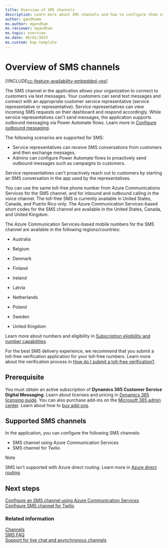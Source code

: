 ```yaml
---
title: Overview of SMS channels
description: Learn more about SMS channels and how to configure them so that service representatives can better assist their customers in Dynamics 365 Contact Center. 
author: gandhamm
ms.author: mgandham
ms.reviewer: mgandham
ms.topic: overview 
ms.date: 08/01/2025
ms.custom: bap-template 
---
```


# Overview of SMS channels

[!INCLUDE[cc-feature-availability-embedded-yes](../../includes/cc-feature-availability-embedded-yes.md)]

The SMS channel in the application allows your organization to connect to customers via text messages. Your customers can send text messages and connect with an appropriate customer service representative (service representative or representative). Service representatives can view incoming SMS requests on their dashboard and respond accordingly. While service representatives can't send messages, the application supports outbound messaging via Power Automate flows. Learn more in [Configure outbound messaging](../administer/outbound-messaging.md).

The following scenarios are supported for SMS:

- Service representatives can receive SMS conversations from customers and then exchange messages.
- Admins can configure Power Automate flows to proactively send outbound messages such as campaigns to customers.

Service representatives can't proactively reach out to customers by starting an SMS conversation in the app used by the representatives.

You can use the same toll-free phone number from Azure Communications Services for the SMS channel, and for inbound and outbound calling in the voice channel. The toll-free SMS is currently available in United States, Canada, and Puerto Rico only. The Azure Communication Services-based short codes for the SMS channel are available in the United States, Canada, and United Kingdom.

The Azure Communication Services-based mobile numbers for the SMS channel are available in the following regions/countries:

- Australia

- Belgium
- Denmark
- Finland
- Ireland
- Latvia
- Netherlands
- Poland
- Sweden
- United Kingdom

Learn more about numbers and eligibility in [Subscription eligibility and number capabilities](/azure/communication-services/concepts/numbers/sub-eligibility-number-capability).

For the best SMS delivery experience, we recommend that you submit a toll-free verification application for your toll-free numbers. Learn more about the verification process in [How do I submit a toll-free verification?](/azure/communication-services/concepts/sms/sms-faq#toll-free-verification).

## Prerequisite

You must obtain an active subscription of **Dynamics 365 Customer Service Digital Messaging**. Learn about licenses and pricing in [Dynamics 365 licensing guide](https://go.microsoft.com/fwlink/p/?LinkId=866544). You can also purchase add-ins on the [Microsoft 365 admin center](https://go.microsoft.com/fwlink/?LinkId=866544). Learn about how to [buy add-ons](/microsoft-365/commerce/buy-or-edit-an-add-on?view=o365-worldwide&preserve-view=true).

## Supported SMS channels

In the application, you can configure the following SMS channels:
- SMS channel using Azure Communication Services
- SMS channel for Twilio

> [!NOTE]
> SMS isn't supported with Azure direct routing. Learn more in [Azure direct routing](/azure/communication-services/concepts/telephony-sms/telephony-concept#azure-direct-routing).

## Next steps

[Configure an SMS channel using Azure Communication Services](configure-sms-channel-acs.md)  
[Configure SMS channel for Twilio](Configure-sms-channel-twilio.md)    

### Related information

[Channels](../use/channels.md)  
[SMS FAQ](faqs.md#sms)  
[Support for live chat and asynchronous channels](card-support-in-channels.md)  

